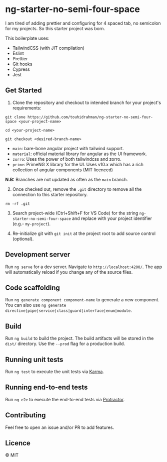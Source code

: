 # ng-starter-no-semi-four-space

I am tired of adding prettier and configuring for 4 spaced tab, no semicolon for my projects. So this starter project was born.

This boilerplate uses:

- TailwindCSS (with JIT compilation)
- Eslint
- Prettier
- Git hooks
- Cypress
- Jest

## Get Started

1. Clone the repository and checkout to intended branch for your project's requirements:

`git clone https://github.com/touhidrahman/ng-starter-no-semi-four-space <your-project-name>`

`cd <your-project-name>`

`git checkout <desired-branch-name>`

- `main`: bare-bone angular project with tailwind support.
- `material`: official material library for angular as the UI framework.
- `zorro`: Uses the power of both tailwindcss and zorro.
- `prime`: PrimeNG X library for the UI. Uses v10.x which has a rich collection of angular components (MIT licenced)

**N.B:** Branches are not updated as often as the `main` branch.

2. Once checked out, remove the `.git` directory to remove all the connection to this starter repository.

`rm -rf .git`

3. Search project-wide (Ctrl+Shift+F for VS Code) for the string `ng-starter-no-semi-four-space` and replace with your project identifier (e.g.- `my-project`).

4. Re-initialize git with `git init` at the project root to add source control (optional).

## Development server

Run `ng serve` for a dev server. Navigate to `http://localhost:4200/`. The app will automatically reload if you change any of the source files.

## Code scaffolding

Run `ng generate component component-name` to generate a new component. You can also use `ng generate directive|pipe|service|class|guard|interface|enum|module`.

## Build

Run `ng build` to build the project. The build artifacts will be stored in the `dist/` directory. Use the `--prod` flag for a production build.

## Running unit tests

Run `ng test` to execute the unit tests via [Karma](https://karma-runner.github.io).

## Running end-to-end tests

Run `ng e2e` to execute the end-to-end tests via [Protractor](http://www.protractortest.org/).

## Contributing

Feel free to open an issue and/or PR to add features.

## Licence
&copy; MIT
